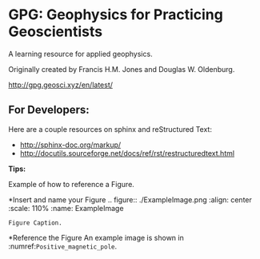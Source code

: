 GPG: Geophysics for Practicing Geoscientists
============================================

A learning resource for applied geophysics.

Originally created by Francis H.M. Jones and Douglas W. Oldenburg.

http://gpg.geosci.xyz/en/latest/


For Developers:
---------------

Here are a couple resources on sphinx and reStructured Text:

- http://sphinx-doc.org/markup/
- http://docutils.sourceforge.net/docs/ref/rst/restructuredtext.html 


**Tips:**

Example of how to reference a Figure.

*Insert and name your Figure
 .. figure:: ./ExampleImage.png
	:align: center
	:scale: 110% 
	:name: ExampleImage

	Figure Caption.
	
*Reference the Figure
An example image is shown in :numref:`Positive_magnetic_pole`.
	
	
